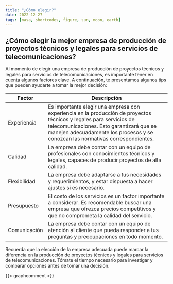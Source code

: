```yaml
---
title: "¿Cómo elegir?"
date: 2022-12-27
tags: [nasa, shortcodes, figure, sun, moon, earth]
---
```


## ¿Cómo elegir la mejor empresa de producción de proyectos técnicos y legales para servicios de telecomunicaciones?

Al momento de elegir una empresa de producción de proyectos técnicos y legales para servicios de telecomunicaciones, es importante tener en cuenta algunos factores clave. A continuación, te presentamos algunos tips que pueden ayudarte a tomar la mejor decisión:

| Factor       | Descripción                                                                                                                                                                                                                                       |
| ------------ | ------------------------------------------------------------------------------------------------------------------------------------------------------------------------------------------------------------------------------------------------- |
| Experiencia  | Es importante elegir una empresa con experiencia en la producción de proyectos técnicos y legales para servicios de telecomunicaciones. Esto garantizará que se manejen adecuadamente los procesos y se conozcan las normativas correspondientes. |
| Calidad      | La empresa debe contar con un equipo de profesionales con conocimientos técnicos y legales, capaces de producir proyectos de alta calidad.                                                                                                        |
| Flexibilidad | La empresa debe adaptarse a tus necesidades y requerimientos, y estar dispuesta a hacer ajustes si es necesario.                                                                                                                                  |
| Presupuesto  | El costo de los servicios es un factor importante a considerar. Es recomendable buscar una empresa que ofrezca precios competitivos y que no comprometa la calidad del servicio.                                                                  |
| Comunicación | La empresa debe contar con un equipo de atención al cliente que pueda responder a tus preguntas y preocupaciones en todo momento.                                                                                                                 |

Recuerda que la elección de la empresa adecuada puede marcar la diferencia en la producción de proyectos técnicos y legales para servicios de telecomunicaciones. Tómate el tiempo necesario para investigar y comparar opciones antes de tomar una decisión.



{{< graphcomment >}}

